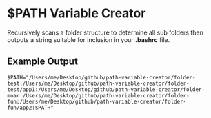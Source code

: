 # $PATH Variable Creator

Recursively scans a folder structure to determine all sub folders then outputs a string suitable for inclusion in your **.bashrc** file.

## Example Output

```
$PATH="/Users/me/Desktop/github/path-variable-creator/folder-test:/Users/me/Desktop/github/path-variable-creator/folder-test/app1:/Users/me/Desktop/github/path-variable-creator/folder-moar:/Users/me/Desktop/github/path-variable-creator/folder-fun:/Users/me/Desktop/github/path-variable-creator/folder-fun/app2:$PATH"
```


